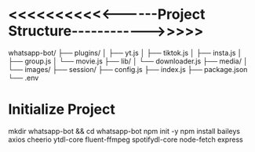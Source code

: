 # <<<<<<<<<<<------Project Structure------------>>>>>

whatsapp-bot/
├── plugins/
│   ├── yt.js
│   ├── tiktok.js
│   ├── insta.js
│   ├── group.js
│   └── movie.js
├── lib/
│   └── downloader.js
├── media/
│   └── images/
├── session/
├── config.js
├── index.js
├── package.json
└── .env





# Initialize Project

mkdir whatsapp-bot && cd whatsapp-bot
npm init -y
npm install baileys axios cheerio ytdl-core fluent-ffmpeg spotifydl-core node-fetch express



